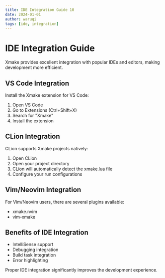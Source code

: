 ```yaml
---
title: IDE Integration Guide 10
date: 2024-01-01
author: waruqi
tags: [ide, integration]
---
```


# IDE Integration Guide

Xmake provides excellent integration with popular IDEs and editors, making development more efficient.

## VS Code Integration

Install the Xmake extension for VS Code:

1. Open VS Code
2. Go to Extensions (Ctrl+Shift+X)
3. Search for "Xmake"
4. Install the extension

## CLion Integration

CLion supports Xmake projects natively:

1. Open CLion
2. Open your project directory
3. CLion will automatically detect the xmake.lua file
4. Configure your run configurations

## Vim/Neovim Integration

For Vim/Neovim users, there are several plugins available:

- xmake.nvim
- vim-xmake

## Benefits of IDE Integration

- IntelliSense support
- Debugging integration
- Build task integration
- Error highlighting

Proper IDE integration significantly improves the development experience.
